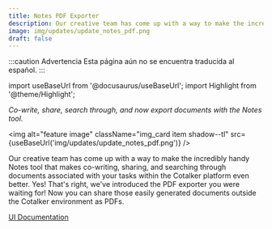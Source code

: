 ```yaml
---
title: Notes PDF Exporter
description: Our creative team has come up with a way to make the incredibly handy Notes tool that makes co-writing, sharing, and searching through documents within the Cotalker platform even better. Yes! That's right, we've introduced the PDF exporter you were waiting for! Now you can share those easily generated documents outside the Cotalker environment as PDFs.
image: img/updates/update_notes_pdf.png
draft: false
---
```


:::caution Advertencia
Esta página aún no se encuentra traducida al español.
:::

import useBaseUrl from '@docusaurus/useBaseUrl'; 
import Highlight from '@theme/Highlight';

<div className="align-center">
<div className="card">
<div className="card__header">

<span className="hero__subtitle"><em>

Co-write, share, search through, and now export documents with the Notes tool.

</em></span>

</div>
<div className="card__image">

<img alt="feature image" className="img_card item shadow--tl" src={useBaseUrl('img/updates/update_notes_pdf.png')} />
<br/>

</div>
<div className="card__body">

Our creative team has come up with a way to make the incredibly handy Notes tool that makes co-writing, sharing, and searching through documents associated with your tasks within the Cotalker platform even better. Yes! That's right, we've introduced the PDF exporter you were waiting for! Now you can share those easily generated documents outside the Cotalker environment as PDFs.

</div>
<div className="card__footer text-center align-padding-center">

<a className="button button--info button--block" href="/docs/documentation/client/notes#pdf">UI Documentation</a>
<br/>

</div>
</div>
</div>

